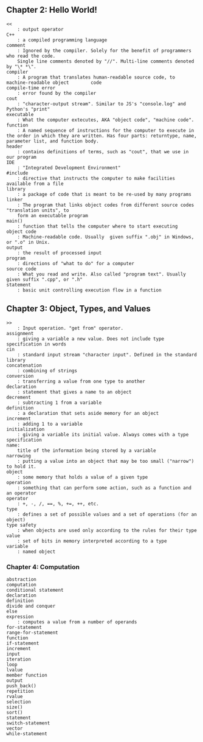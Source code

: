 ## Chapter 2: Hello World!

    <<
        : output operator
    C++
        : a compiled programming language
    comment
        : Ignored by the compiler. Solely for the benefit of programmers who read the code.
        Single line comments denoted by "//". Multi-line comments denoted by "\* *\".
    compiler
        : A program that translates human-readable source code, to machine-readable object 	 	  code
    compile-time error
        : error found by the compiler
    cout
        : "character-output stream". Similar to JS's "console.log" and Python's "print"
    executable
        : What the computer extecutes, AKA "object code", "machine code".
    function
        : A named sequence of instructions for the computer to execute in the order in which they are written. Has four parts: returntype, name, parameter list, and function body.
    header
        : contains definitions of terms, such as "cout", that we use in our program
    IDE
        : "Integrated Development Environment"
    #include
        : directive that instructs the computer to make facilities available from a file
    library
        : a package of code that is meant to be re-used by many programs
    linker
        : The program that links object codes from different source codes "translation units", to
        form an executable program
    main()
        : function that tells the computer where to start executing
    object code
        : Machine-readable code. Usually  given suffix ".obj" in Windows, or ".o" in Unix.
    output
        : the result of processed input
    program
        : directions of "what to do" for a computer
    source code
        : What you read and write. Also called "program text". Usually given suffix ".cpp", or ".h"
    statement
        : basic unit controlling execution flow in a function

## Chapter 3: Object, Types, and Values

    >>
        : Input operation. "get from" operator.
    assignment
        : giving a variable a new value. Does not include type specification in words
    cin
        : standard input stream "character input". Defined in the standard library
    concatenation
        : combining of strings
    conversion
        : transferring a value from one type to another
    declaration
        : statement that gives a name to an object
    decrement
        : subtracting 1 from a variable
    definition
        : a declaration that sets aside memory for an object
    increment
        : adding 1 to a variable
    initialization
        : giving a variable its initial value. Always comes with a type specification
    name:
        title of the information being stored by a variable
    narrowing
        : putting a value into an object that may be too small ("narrow") to hold it.
    object
        : some memory that holds a value of a given type
    operation
        : something that can perform some action, such as a function and an operator
    operator
        : +, -, /, ==, %, +=, ++, etc.
    type
        : defines a set of possible values and a set of operations (for an object)
    type safety
        : when objects are used only according to the rules for their type
    value
        : set of bits in memory interpreted according to a type
    variable
        : named object

### Chapter 4: Computation

    abstraction
    computation
    conditional statement
    declaration
    definition
    divide and conquer
    else
    expression
        : computes a value from a number of operands
    for-statement
    range-for-statement
    function
    if-statement
    increment
    input
    iteration
    loop
    lvalue
    member function
    output
    push_back()
    repetition
    rvalue
    selection
    size()
    sort()
    statement
    switch-statement
    vector
    while-statement
